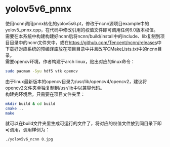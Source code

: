 # yolov5v6_pnnx
使用ncnn调用pnnx转化的yolov5s6.pt，修改于ncnn源项目example中的yolov5_pnnx.cpp，在代码中修改引用的权值文件即可调用任何6.0版本权值。  
需要在本系统中构建构建好ncnn后将ncnn/build/install中的include、lib复制到项目目录中的ncnn文件夹中，或在<https://github.com/Tencent/ncnn/releases>中下载好对应系统的预编译库放在项目目录中并且改写CMakeLists.txt中的ncnn目录。  
需要opencv环境，作者构建于arch linux，贴出对应的linux命令： 
```bash
sudo pacman -Syu hdf5 vtk opencv
```
由于linux最新版本的opencv目录为/usr/lib/opencv4/opencv2，建议将opencv2文件夹单独复制到/usr/lib中以兼容代码。  
构建完环境后，只需要在项目文件夹里：
```bash
mkdir build & cd build
cmake ..
make
```
就可以在build文件夹里生成可运行的文件了，将对应的权值文件放到同目录下即可调用，调用样例为：
```bash
./yolov5v6_ncnn 0.jpg
```
